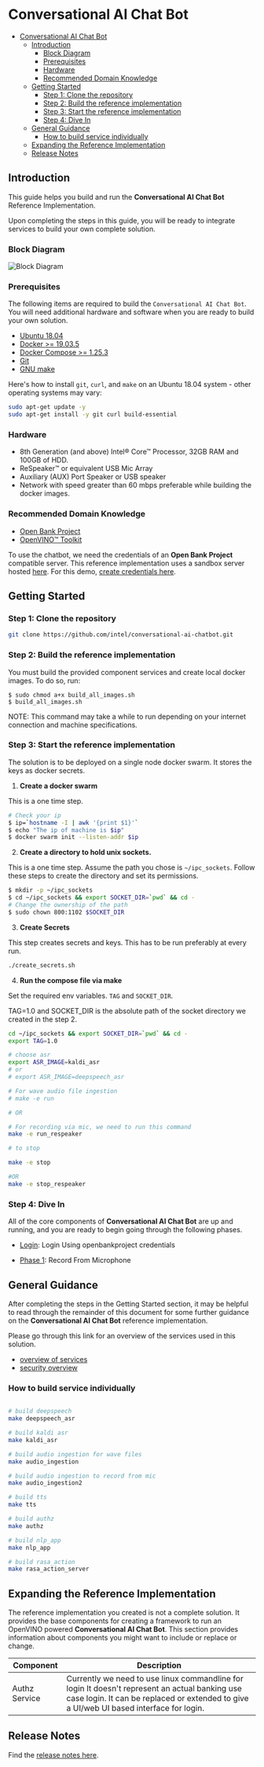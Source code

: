 # Conversational AI Chat Bot
- [Conversational AI Chat Bot](#conversational-ai-chat-bot)
	- [Introduction](#introduction)
		- [Block Diagram](#block-diagram)
		- [Prerequisites](#prerequisites)
		- [Hardware](#hardware)
		- [Recommended Domain Knowledge](#recommended-domain-knowledge)
	- [Getting Started](#getting-started)
		- [Step 1: Clone the repository](#step-1-clone-the-repository)
		- [Step 2: Build the reference implementation](#step-2-build-the-reference-implementation)
		- [Step 3: Start the reference implementation](#step-3-start-the-reference-implementation)
		- [Step 4: Dive In](#step-4-dive-in)
	- [General Guidance](#general-guidance)
		- [How to build service individually](#how-to-build-service-individually)
	- [Expanding the Reference Implementation](#expanding-the-reference-implementation)
	- [Release Notes](#release-notes)

## Introduction

This guide helps you build and run the **Conversational AI Chat Bot** Reference Implementation.

Upon completing the steps in this guide, you will be ready to integrate services to build your own complete solution.

### Block Diagram

![Block Diagram](diagram.png)

### Prerequisites

The following items are required to build the `Conversational AI Chat Bot`. You will need additional hardware and software when you are ready to build your own solution.

- [Ubuntu 18.04](https://releases.ubuntu.com/18.04.4/)
- [Docker >= 19.03.5](https://docs.docker.com/install/)
- [Docker Compose >= 1.25.3](https://docs.docker.com/compose/)
- [Git](https://git-scm.com/)
- [GNU make](https://www.gnu.org/software/make/)

Here's how to install `git`, `curl`, and `make` on an Ubuntu 18.04 system - other operating systems may vary:

```bash
sudo apt-get update -y
sudo apt-get install -y git curl build-essential
```

### Hardware

- 8th Generation (and above) Intel® Core™ Processor, 32GB RAM and 100GB of HDD.
- ReSpeaker™ or equivalent USB Mic Array
- Auxiliary (AUX) Port Speaker or USB speaker
- Network with speed greater than 60 mbps preferable while building the docker images.

### Recommended Domain Knowledge

- [Open Bank Project](https://www.openbankproject.com/)
- [OpenVINO™ Toolkit](https://docs.openvinotoolkit.org/latest/index.html)

To use the chatbot, we need the credentials of an **Open Bank Project** compatible server. This reference implementation uses a sandbox server hosted  [here](https://apisandbox.openbankproject.com). For this demo, [create credentials here](https://apisandbox.openbankproject.com/consumer-registration ). 

## Getting Started

### Step 1: Clone the repository

```bash
git clone https://github.com/intel/conversational-ai-chatbot.git 

```

### Step 2: Build the reference implementation

You must build the provided component services and create local docker images. To do so, run:

```
$ sudo chmod a+x build_all_images.sh
$ build_all_images.sh
```

NOTE: This command may take a while to run depending on your internet connection and machine specifications.

### Step 3: Start the reference implementation


The solution is to be deployed on a single node docker swarm. It stores the keys as docker secrets. 

1. **Create a docker swarm**

This is a one time step.
```bash
# Check your ip
$ ip=`hostname -I | awk '{print $1}'`
$ echo "The ip of machine is $ip"
$ docker swarm init --listen-addr $ip
```

2. **Create a directory to hold unix sockets.**

This is a one time step. Assume the path you chose is `~/ipc_sockets`. Follow these steps to create the directory and set its permissions.


```bash
$ mkdir -p ~/ipc_sockets
$ cd ~/ipc_sockets && export SOCKET_DIR=`pwd` && cd -
# Change the ownership of the path
$ sudo chown 800:1102 $SOCKET_DIR
```

3. **Create Secrets**

This step creates secrets and keys. This has to be run preferably at every run.

```bash
./create_secrets.sh
```

4. **Run the compose file via make**

Set the required env variables. `TAG` and `SOCKET_DIR`. 

TAG=1.0 and SOCKET_DIR is the absolute path of the socket directory we created in the step 2.

```bash
cd ~/ipc_sockets && export SOCKET_DIR=`pwd` && cd -
export TAG=1.0

# choose asr
export ASR_IMAGE=kaldi_asr
# or
# export ASR_IMAGE=deepspeech_asr

# For wave audio file ingestion
# make -e run

# OR

# For recording via mic, we need to run this command
make -e run_respeaker

# to stop

make -e stop 

#OR
make -e stop_respeaker

```



### Step 4: Dive In

All of the core components of  **Conversational AI Chat Bot** are up and running, and you are ready to begin going through the following phases.

- [Login](docs/login.md): Login Using openbankproject credentials

- [Phase 1](docs/configuration.md#recording-from-microphone): Record From Microphone


## General Guidance

After completing the steps in the Getting Started section, it may be helpful to read through the remainder of this document for some further guidance on the **Conversational AI Chat Bot** reference implementation.

Please go through this link for an overview of the services used in this solution.

- [overview of services](docs/overview.md)
- [security overview](docs/security.md)


### How to build service individually

```bash

# build deepspeech
make deepspeech_asr

# build kaldi asr
make kaldi_asr

# build audio ingestion for wave files
make audio_ingestion

# build audio ingestion to record from mic
make audio_ingestion2

# build tts
make tts

# build authz
make authz

# build nlp_app
make nlp_app

# build rasa_action
make rasa_action_server

```


## Expanding the Reference Implementation

The reference implementation you created is not a complete solution. It provides the base components for creating a framework to run an OpenVINO powered **Conversational AI Chat Bot**. This section provides information about components you might want to include or replace or change.



| Component     | Description                                                  |
| ------------- | ------------------------------------------------------------ |
| Authz Service | Currently we need to use linux commandline for login It doesn't represent an actual banking use case login. It can be replaced or extended to give a UI/web UI based interface for login. |

## Release Notes

Find the [release notes here](docs/release_notes.md).
